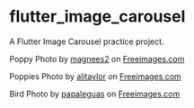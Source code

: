 # flutter_image_carousel

A Flutter Image Carousel practice project.

Poppy Photo by <a href="/photographer/magnees2-52722">magnees2</a> on <a href="/">Freeimages.com</a>

Poppies Photo by <a href="/photographer/alitaylor-52272">alitaylor</a> on <a href="/">Freeimages.com</a>

Bird Photo by <a href="/photographer/papaleguas-42015">papaleguas</a> on <a href="/">Freeimages.com</a>